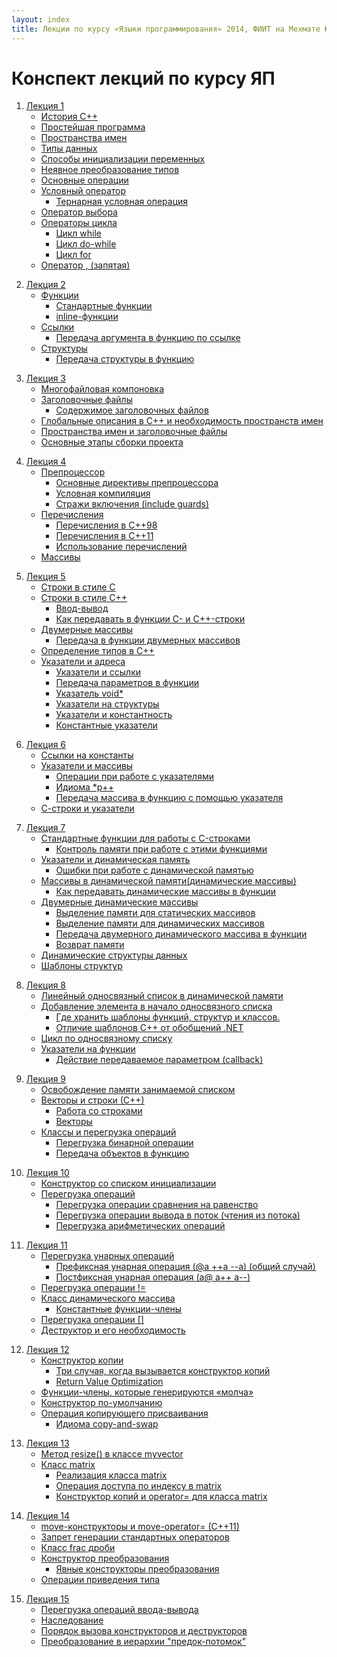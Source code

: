 ```yaml
---
layout: index
title: Лекции по курсу «Языки программирования» 2014, ФИИТ на Мехмате ЮФУ
---
```


Конспект лекций по курсу ЯП
=====================

<!-- 
WARNING!!!
This file was generated automatically.
All changes made here will be erased.
-->



<a id="lecture1" title="Лекция 1" class="toc-item"></a>

1. [Лекция 1](lecture/01.html)
	* [История C++](lecture/01.html#history_c_plus_plus)
	* [Простейшая программа](lecture/01.html#simplest_program)
	* [Пространства имен](lecture/01.html#namespaces)
	* [Типы данных](lecture/01.html#data_types)
	* [Способы инициализации переменных](lecture/01.html#ways_to_initialize_variables)
	* [Неявное преобразование типов](lecture/01.html#implicit_type_conversion)
	* [Основные операции](lecture/01.html#basic_operations)
	* [Условный оператор](lecture/01.html#conditional_operator)
		* [Тернарная условная операция](lecture/01.html#ternary_conditional_operator)
	* [Оператор выбора](lecture/01.html#choice_operator)
	* [Операторы цикла](lecture/01.html#looping)
		* [Цикл while](lecture/01.html#while_loop)
		* [Цикл do-while](lecture/01.html#do_while_loop)
		* [Цикл for](lecture/01.html#for_loop)
	* [Оператор , (запятая)](lecture/01.html#operator_comma)




<a id="lecture2" title="Лекция 2" class="toc-item"></a>

2. [Лекция 2](lecture/02.html)
	* [Функции](lecture/02.html#functions)
		* [Стандартные функции](lecture/02.html#standard_features)
		* [inline-функции](lecture/02.html#inline_functions)
	* [Ссылки](lecture/02.html#links)
		* [Передача аргумента в функцию по ссылке](lecture/02.html#passing_argument_to_func_by_reference)
	* [Структуры](lecture/02.html#structure)
		* [Передача структуры в функцию](lecture/02.html#transmission_struct_func)




<a id="lecture3" title="Лекция 3" class="toc-item"></a>

3. [Лекция 3](lecture/03.html)
	* [Многофайловая компоновка](lecture/03.html#multi_file_layout)
	* [Заголовочные файлы](lecture/03.html#header_files)
		* [Содержимое заголовочных файлов](lecture/03.html#contents_of_header_files)
	* [Глобальные описания в C++ и необходимость пространств имен](lecture/03.html#global_descriptions_cpp_and_need_namespaces)
	* [Пространства имен и заголовочные файлы](lecture/03.html#namespace_and_header_files)
	* [Основные этапы сборки проекта](lecture/03.html#main_stages_of_project_build)




<a id="lecture4" title="Лекция 4" class="toc-item"></a>

4. [Лекция 4](lecture/04.html)
	* [Препроцессор](lecture/04.html#preprocessor)
		* [Основные директивы препроцессора](lecture/04.html#basic_preprocessor_directives)
		* [Условная компиляция](lecture/04.html#conditional_compilation)
		* [Стражи включения (include guards)](lecture/04.html#guardians_of_inclusion_include_guards)
	* [Перечисления](lecture/04.html#transfers)
		* [Перечисления в C++98](lecture/04.html#transfers_in_cpp_98)
		* [Перечисления в C++11](lecture/04.html#transfers_in_cpp_11)
		* [Использование перечислений](lecture/04.html#using_enumerations)
	* [Массивы](lecture/04.html#arrays)




<a id="lecture5" title="Лекция 5" class="toc-item"></a>

5. [Лекция 5](lecture/05.html)
	* [Строки в стиле C](lecture/05.html#strings_in_c_style)
	* [Строки в стиле C++](lecture/05.html#strings_in_cpp_style)
		* [Ввод-вывод](lecture/05.html#input_output)
		* [Как передавать в функции C- и C++-строки](lecture/05.html#how_to_pass_func_c_and_cpp_line)
	* [Двумерные массивы](lecture/05.html#two_dimensional_arrays)
		* [Передача в функции двумерных массивов](lecture/05.html#transmission_as_func_of_2d_arrays)
	* [Определение типов в C++](lecture/05.html#determination_of_types_cpp)
	* [Указатели и адреса](lecture/05.html#pointers_and_addresses)
		* [Указатели и ссылки](lecture/05.html#pointers_and_references)
		* [Передача параметров в функции](lecture/05.html#passing_parameters_to_func)
		* [Указатель void*](lecture/05.html#pointer_to_void_asterisk)
		* [Указатели на структуры](lecture/05.html#pointers_to_structures)
		* [Указатели и константность](lecture/05.html#pointers_and_constancy)
		* [Константные указатели](lecture/05.html#const_pointers)




<a id="lecture6" title="Лекция 6" class="toc-item"></a>

6. [Лекция 6](lecture/06.html)
	* [Ссылки на константы](lecture/06.html#references_to_constants)
	* [Указатели и массивы](lecture/06.html#pointers_and_arrays)
		* [Операции при работе с указателями](lecture/06.html#pointers_operation)
		* [Идиома *p++](lecture/06.html#idiom_asterisk_p_plus_plus)
		* [Передача массива в функцию с помощью указателя](lecture/06.html#passing_array_to_func_with_pointer)
	* [С-строки и указатели](lecture/06.html#on_line_and_indices)




<a id="lecture7" title="Лекция 7" class="toc-item"></a>

7. [Лекция 7](lecture/07.html)
	* [Стандартные функции для работы с C-строками](lecture/07.html#standard_funcs_for_c_style_strings)
		* [Контроль памяти при работе с этими функциями](lecture/07.html#control_memory_when_working_with_these_funcs)
	* [Указатели и динамическая память](lecture/07.html#pointers_and_dyn_memory)
		* [Ошибки при работе с динамической памятью](lecture/07.html#errors_when_working_with_dyn_memory)
	* [Массивы в динамической памяти(динамические массивы)](lecture/07.html#arrays_in_heap_dyn_arrays)
		* [Как передавать динамические массивы в функции](lecture/07.html#how_to_pass_dyn_array_to_func)
	* [Двумерные динамические массивы](lecture/07.html#2d_dyn_arrays)
		* [Выделение памяти для статических массивов](lecture/07.html#allocate_memory_for_static_arrays)
		* [Выделение памяти для динамических массивов](lecture/07.html#allocating_memory_for_dyn_arrays)
		* [Передача двумерного динамического массива в функции](lecture/07.html#transfer_of_2d_dyn_array_as_func_of)
		* [Возврат памяти](lecture/07.html#returns_memory)
	* [Динамические структуры данных](lecture/07.html#dynamic_data_structures)
	* [Шаблоны структур](lecture/07.html#templates_structures)




<a id="lecture8" title="Лекция 8" class="toc-item"></a>

8. [Лекция 8](lecture/08.html)
	* [Линейный односвязный список в динамической памяти](lecture/08.html#linear_linked_list_in_heap)
	* [Добавление элемента в начало односвязного списка](lecture/08.html#adding_element_to_beginning_of_linked_list)
		* [Где хранить шаблоны функций, структур и классов.](lecture/08.html#where_to_store_template_funcs_structs_and_classes)
		* [Отличие шаблонов C++ от обобщений .NET](lecture/08.html#unlike_cpp_templates_generalizations_dot_net)
	* [Цикл по односвязному списку](lecture/08.html#loop_through_linked_list)
	* [Указатели на функции](lecture/08.html#function_pointers)
		* [Действие передаваемое параметром (callback)](lecture/08.html#callback)




<a id="lecture9" title="Лекция 9" class="toc-item"></a>

9. [Лекция 9](lecture/09.html)
	* [Освобождение памяти занимаемой списком](lecture/09.html#freeing_memory_occupied_list)
	* [Векторы и строки (С++)](lecture/09.html#vectors_and_strings_cpp)
		* [Работа со строками](lecture/09.html#working_with_strings)
		* [Векторы](lecture/09.html#vectors)
	* [Классы и перегрузка операций](lecture/09.html#classes_and_operator_overloading)
		* [Перегрузка бинарной операции](lecture/09.html#overloading_binary_operation)
		* [Передача объектов в функцию](lecture/09.html#passing_objects_to_func)




<a id="lecture10" title="Лекция 10" class="toc-item"></a>

10. [Лекция 10](lecture/10.html)
	* [Конструктор со списком инициализации](lecture/10.html#constructor_with_list_of_initialization)
	* [Перегрузка операций](lecture/10.html#operator_overloading)
		* [Перегрузка операции сравнения на равенство](lecture/10.html#overload_comparison_operators_for_equality)
		* [Перегрузка операции вывода в поток (чтения из потока)](lecture/10.html#overload_io-stream_operations)
		* [Перегрузка арифметических операций](lecture/10.html#overloading_arithmetic_operations)




<a id="lecture11" title="Лекция 11" class="toc-item"></a>

11. [Лекция 11 ](lecture/11.html)
	* [Перегрузка унарных операций](lecture/11.html#overloading_unary_operations)
		* [Префиксная унарная операция (@a ++a --a) (общий случай)](lecture/11.html#prefix_unary_operator)
		* [Постфиксная унарная операция (a@ a++ a--)](lecture/11.html#postfix_unary_operator)
	* [Перегрузка операции !=](lecture/11.html#overloading_not_eq)
	* [Класс динамического массива](lecture/11.html#class_of_dynamic_array)
		* [Константные функции-члены](lecture/11.html#const_member_functions)
	* [Перегрузка операции []](lecture/11.html#overload_array_subscript)
	* [Деструктор и его необходимость](lecture/11.html#destructor_and_its_necessity)




<a id="lecture12" title="Лекция 12" class="toc-item"></a>

12. [Лекция 12](lecture/12.html)
	* [Конструктор копии](lecture/12.html#copy_constructor)
		* [Три случая, когда вызывается конструктор копий](lecture/12.html#three_cases_calling_copy_constructor)
		* [Return Value Optimization](lecture/12.html#return_value_optimization)
	* [Функции-члены, которые генерируются «молча»](lecture/12.html#member_funcs_generated_silently)
	* [Конструктор по-умолчанию](lecture/12.html#default_constructor)
	* [Операция копирующего присваивания](lecture/12.html#copy_assignment_operator)
		* [Идиома copy-and-swap](lecture/12.html#copy_and_swap_idiom)




<a id="lecture13" title="Лекция 13" class="toc-item"></a>

13. [Лекция 13](lecture/13.html)
	* [Метод resize() в классе myvector](lecture/13.html#method_resize_in_class_myvector)
	* [Класс matrix](lecture/13.html#class_matrix)
		* [Реализация класса matrix](lecture/13.html#implementation_class_matrix)
		* [Операция доступа по индексу в matrix](lecture/13.html#access_operation_on_index_in_matrix)
		* [Конструктор копий и operator= для класса matrix](lecture/13.html#copy_constructor_and_assign_for_class_of_matrix)




<a id="lecture14" title="Лекция 14" class="toc-item"></a>

14. [Лекция 14](lecture/14.html)
	* [move-конструкторы и move-operator= (C++11)](lecture/14.html#move_constructors_and_move_operator)
	* [Запрет генерации стандартных операторов](lecture/14.html#prohibition_generation_standard_operators)
	* [Класс frac дроби](lecture/14.html#class_frac)
	* [Конструктор преобразования](lecture/14.html#designer_conversion)
		* [Явные конструкторы преобразования](lecture/14.html#explicit_conversion_constructors)
	* [Операции приведения типа](lecture/14.html#typecast)




<a id="lecture15" title="Лекция 15" class="toc-item"></a>

15. [Лекция 15](lecture/15.html)
	* [Перегрузка операций ввода-вывода](lecture/15.html#overloading_io)
	* [Наследование](lecture/15.html#inheritance)
	* [Порядок вызова конструкторов и деструкторов](lecture/15.html#order_of_constructor_and_destructor_calls)
	* [Преобразование в иерархии "предок-потомок"](lecture/15.html#transformation_in_hierarchy_parent_child)


